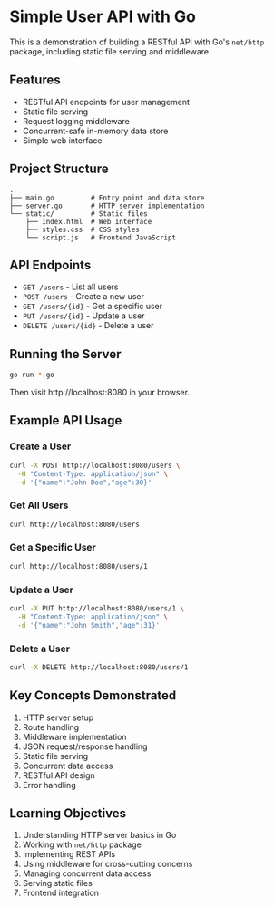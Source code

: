 # Simple User API with Go

This is a demonstration of building a RESTful API with Go's `net/http` package, including static file serving and middleware.

## Features

- RESTful API endpoints for user management
- Static file serving
- Request logging middleware
- Concurrent-safe in-memory data store
- Simple web interface

## Project Structure

```
.
├── main.go         # Entry point and data store
├── server.go       # HTTP server implementation
└── static/         # Static files
    ├── index.html  # Web interface
    ├── styles.css  # CSS styles
    └── script.js   # Frontend JavaScript
```

## API Endpoints

- `GET /users` - List all users
- `POST /users` - Create a new user
- `GET /users/{id}` - Get a specific user
- `PUT /users/{id}` - Update a user
- `DELETE /users/{id}` - Delete a user

## Running the Server

```bash
go run *.go
```

Then visit http://localhost:8080 in your browser.

## Example API Usage

### Create a User
```bash
curl -X POST http://localhost:8080/users \
  -H "Content-Type: application/json" \
  -d '{"name":"John Doe","age":30}'
```

### Get All Users
```bash
curl http://localhost:8080/users
```

### Get a Specific User
```bash
curl http://localhost:8080/users/1
```

### Update a User
```bash
curl -X PUT http://localhost:8080/users/1 \
  -H "Content-Type: application/json" \
  -d '{"name":"John Smith","age":31}'
```

### Delete a User
```bash
curl -X DELETE http://localhost:8080/users/1
```

## Key Concepts Demonstrated

1. HTTP server setup
2. Route handling
3. Middleware implementation
4. JSON request/response handling
5. Static file serving
6. Concurrent data access
7. RESTful API design
8. Error handling

## Learning Objectives

1. Understanding HTTP server basics in Go
2. Working with `net/http` package
3. Implementing REST APIs
4. Using middleware for cross-cutting concerns
5. Managing concurrent data access
6. Serving static files
7. Frontend integration
